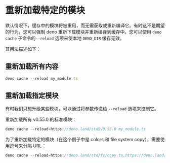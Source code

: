 # 重新加载特定的模块

默认情况下，缓存中的模块将被重用，而无需获取或重新编译它。有时这不是期望的行为，您可以强制 deno 重新下载模块并重新编译到缓存中。您可以使用 `deno cache` 子命令的`--reload` 选项来使本地 `DENO_DIR` 缓存无效。

其用法描述如下：

## 重新加载所有内容

```ts
deno cache --reload my_module.ts
```

## 重新加载指定模块

有时我们只想升级某些模块，可以通过将参数传递给 `--reload` 选项来控制它。

重新加载所有 v0.55.0 的标准模块：

```ts
deno cache --reload=https://deno.land/std@v0.55.0 my_module.ts
```

为了重新加载特定的模块（在这个例子中是 colors 和 file system copy），需要使用逗号来分隔 URL：

```ts
deno cache --reload=https://deno.land/std/fs/copy.ts,https://deno.land/std/fmt/colors.ts my_module.ts
```

<!-- Should this be part of examples? -->
